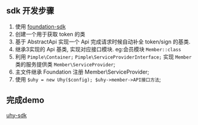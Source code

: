 
## sdk 开发步骤
1. 使用  [foundation-sdk](https://github.com/Hanson/foundation-sdk)
2. 创建一个用于获取 token 的类
3. 基于 AbstractApi 实现一个 Api 完成请求时候自动补全 token/sign 的基类.
4. 继承3实现的 Api 基类, 实现对应接口模块. eg:会员模块 `Member::class`
5. 利用 `Pimple\Container;` `Pimple\ServiceProviderInterface;` 实现 `Member` 类的服务提供类 `Member\ServiceProvider`;
6. 主文件继承 Foundation 注册 Member\ServiceProvider;
7. 使用 `$uhy = new Uhy($config); $uhy->member->API接口方法`; 

## 完成demo
[uhy-sdk](https://github.com/blundering/uhy-sdk)